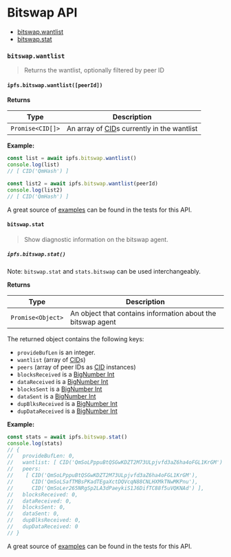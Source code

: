 # Bitswap API

* [bitswap.wantlist](#bitswapwantlist)
* [bitswap.stat](#bitswapstat)

### `bitswap.wantlist`

> Returns the wantlist, optionally filtered by peer ID

#### `ipfs.bitswap.wantlist([peerId])`

**Returns**

| Type | Description |
| -------- | -------- |
| `Promise<CID[]>` | An array of [CID][cid]s currently in the wantlist |

**Example:**

```JavaScript
const list = await ipfs.bitswap.wantlist()
console.log(list)
// [ CID('QmHash') ]

const list2 = await ipfs.bitswap.wantlist(peerId)
console.log(list2)
// [ CID('QmHash') ]
```

A great source of [examples][] can be found in the tests for this API.

#### `bitswap.stat`

> Show diagnostic information on the bitswap agent.

##### `ipfs.bitswap.stat()`

Note: `bitswap.stat` and `stats.bitswap` can be used interchangeably.

**Returns**

| Type | Description |
| -------- | -------- |
| `Promise<Object>` | An object that contains information about the bitswap agent |

The returned object contains the following keys:

- `provideBufLen` is an integer.
- `wantlist` (array of [CID][cid]s)
- `peers` (array of peer IDs as [CID][cid] instances)
- `blocksReceived` is a [BigNumber Int][1]
- `dataReceived` is a [BigNumber Int][1]
- `blocksSent` is a [BigNumber Int][1]
- `dataSent` is a [BigNumber Int][1]
- `dupBlksReceived` is a [BigNumber Int][1]
- `dupDataReceived` is a [BigNumber Int][1]

**Example:**

```JavaScript
const stats = await ipfs.bitswap.stat()
console.log(stats)
// {
//   provideBufLen: 0,
//   wantlist: [ CID('QmSoLPppuBtQSGwKDZT2M73ULpjvfd3aZ6ha4oFGL1KrGM') ],
//   peers:
//    [ CID('QmSoLPppuBtQSGwKDZT2M73ULpjvfd3aZ6ha4oFGL1KrGM'),
//      CID('QmSoLSafTMBsPKadTEgaXctDQVcqN88CNLHXMkTNwMKPnu'),
//      CID('QmSoLer265NRgSp2LA3dPaeykiS1J6DifTC88f5uVQKNAd') ],
//   blocksReceived: 0,
//   dataReceived: 0,
//   blocksSent: 0,
//   dataSent: 0,
//   dupBlksReceived: 0,
//   dupDataReceived: 0
// }
```

A great source of [examples][] can be found in the tests for this API.

[1]: https://github.com/MikeMcl/bignumber.js/
[examples]: https://github.com/ipfs/interface-ipfs-core/blob/master/src/bitswap
[cid]: https://www.npmjs.com/package/cids
